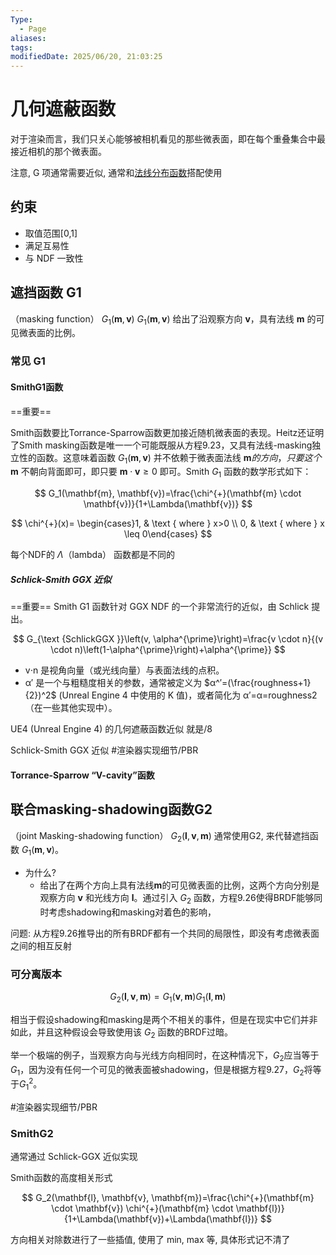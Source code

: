 ```yaml
---
Type:
  - Page
aliases: 
tags: 
modifiedDate: 2025/06/20, 21:03:25
---
```


# 几何遮蔽函数

对于渲染而言，我们只关心能够被相机看见的那些微表面，即在每个重叠集合中最接近相机的那个微表面。

注意, G 项通常需要近似, 通常和[法线分布函数](法线分布函数.md)搭配使用

## 约束

- 取值范围\[0,1\]
- 满足互易性
- 与 NDF 一致性

## 遮挡函数 G1

（masking function）
$G_{1}(\mathbf{m}, \mathbf{v})$ 
$G_{1}(\mathbf{m}, \mathbf{v})$ 给出了沿观察方向 $\mathbf{v}$，具有法线 $\mathbf{m}$ 的可见微表面的比例。

### 常见 G1

#### SmithG1函数

==重要==

Smith函数要比Torrance-Sparrow函数更加接近随机微表面的表现。Heitz还证明了Smith masking函数是唯一一个可能既服从方程9.23，又具有法线-masking独立性的函数。这意味着函数 $G_{1}(\mathbf{m}, \mathbf{v})$ 并不依赖于微表面法线 $\mathbf{m}的方向，只要这个\mathbf{m}$ 不朝向背面即可，即只要 $\mathbf{m} \cdot \mathbf{v} \ge 0$ 即可。Smith $G_{1}$ 函数的数学形式如下：

$$
G_1(\mathbf{m}, \mathbf{v})=\frac{\chi^{+}(\mathbf{m} \cdot \mathbf{v})}{1+\Lambda(\mathbf{v})}
$$

$$
\chi^{+}(x)= \begin{cases}1, & \text { where } x>0 \\ 0, & \text { where } x \leq 0\end{cases}
$$

每个NDF的 $\Lambda$（lambda） 函数都是不同的

##### Schlick-Smith GGX 近似

==重要==
Smith G1 函数针对 GGX NDF 的一个非常流行的近似，由 Schlick 提出。

$$
G_{\text {SchlickGGX }}\left(v, \alpha^{\prime}\right)=\frac{v \cdot n}{(v \cdot n)\left(1-\alpha^{\prime}\right)+\alpha^{\prime}}
$$

- v⋅n 是视角向量（或光线向量）与表面法线的点积。
- α′ 是一个与粗糙度相关的参数，通常被定义为 $α^′=(\frac{roughness+1​}{2})^2$ (Unreal Engine 4 中使用的 K 值)，或者简化为 α′=α=roughness2（在一些其他实现中）。

UE4 (Unreal Engine 4) 的几何遮蔽函数近似 
就是/8 

Schlick-Smith GGX 近似 #渲染器实现细节/PBR 

#### Torrance-Sparrow “V-cavity”函数

## 联合masking-shadowing函数G2

（joint Masking-shadowing function）
$G_{2}(\mathbf{l}, \mathbf{v}, \mathbf{m})$
通常使用G2, 来代替遮挡函数 $G_{1}(\mathbf{m}, \mathbf{v})$。
- 为什么?
    - 给出了在两个方向上具有法线$\mathbf{m}$的可见微表面的比例，这两个方向分别是观察方向 $\mathbf{v}$ 和光线方向 $\mathbf{l}$。通过引入 $G_{2}$ 函数，方程9.26使得BRDF能够同时考虑shadowing和masking对着色的影响，

问题:
从方程9.26推导出的所有BRDF都有一个共同的局限性，即没有考虑微表面之间的相互反射

### 可分离版本

$$
G_2(\mathbf{l}, \mathbf{v}, \mathbf{m})=G_1(\mathbf{v}, \mathbf{m}) G_1(\mathbf{l}, \mathbf{m})
$$

相当于假设shadowing和masking是两个不相关的事件，但是在现实中它们并非如此，并且这种假设会导致使用该 $G_{2}$ 函数的BRDF过暗。

举一个极端的例子，当观察方向与光线方向相同时，在这种情况下，$G_{2}$应当等于$G_{1}$，因为没有任何一个可见的微表面被shadowing，但是根据方程9.27，$G_{2}$将等于$G_{1} ^2$。

#渲染器实现细节/PBR 

### SmithG2

通常通过 Schlick-GGX 近似实现

Smith函数的高度相关形式

$$
G_2(\mathbf{l}, \mathbf{v}, \mathbf{m})=\frac{\chi^{+}(\mathbf{m} \cdot \mathbf{v}) \chi^{+}(\mathbf{m} \cdot \mathbf{l})}{1+\Lambda(\mathbf{v})+\Lambda(\mathbf{l})}
$$

方向相关对除数进行了一些插值, 使用了 min, max 等, 具体形式记不清了
